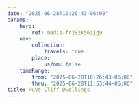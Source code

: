 ```yaml
---
date: "2025-06-28T10:26:43-06:00"
params:
    hero:
        ref: media-fr382k56zjg9
    nav:
        collection:
            travels: true
        place:
            us/nm: false
    timeRange:
        from: "2025-06-28T10:26:43-06:00"
        thru: "2025-06-28T11:53:44-06:00"
title: Puye Cliff Dwellings
---
```

